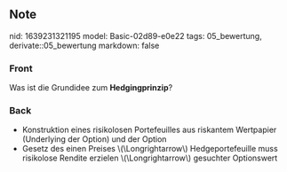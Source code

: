 ## Note
nid: 1639231321195
model: Basic-02d89-e0e22
tags: 05_bewertung, derivate::05_bewertung
markdown: false

### Front
Was ist die Grundidee zum <b>Hedgingprinzip</b>?

### Back
<ul><li>Konstruktion eines risikolosen Portefeuilles aus riskantem Wertpapier (Underlying der Option) und der Option</li><li>Gesetz des einen Preises \(\Longrightarrow\) Hedgeportefeuille muss risikolose Rendite erzielen \(\Longrightarrow\) gesuchter Optionswert
</li></ul>
